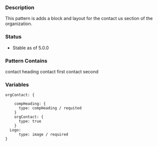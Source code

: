 ### Description
This pattern is adds a block and layout for the contact us section of the organization.

### Status
* Stable as of 5.0.0

### Pattern Contains
contact heading
contact first
contact second



### Variables
~~~
orgContact: {

    compHeading: {
      type: compHeading / requited
    }
    orgContact: {
      type: true
    }
  Logo:
      type: image / required
}
~~~
